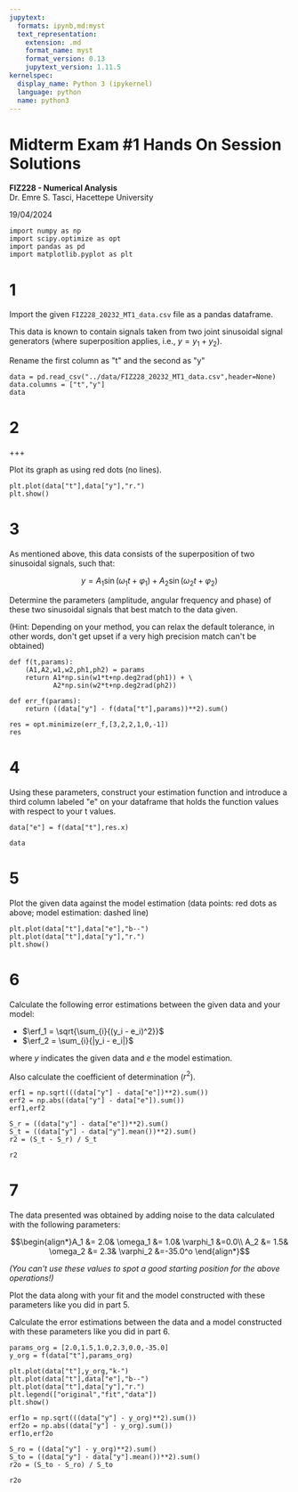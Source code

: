 ```yaml
---
jupytext:
  formats: ipynb,md:myst
  text_representation:
    extension: .md
    format_name: myst
    format_version: 0.13
    jupytext_version: 1.11.5
kernelspec:
  display_name: Python 3 (ipykernel)
  language: python
  name: python3
---
```


# Midterm Exam #1 Hands On Session Solutions
**FIZ228 - Numerical Analysis**  
Dr. Emre S. Tasci, Hacettepe University

19/04/2024

```{code-cell} ipython3
import numpy as np
import scipy.optimize as opt
import pandas as pd
import matplotlib.pyplot as plt
```

# 1 
Import the given `FIZ228_20232_MT1_data.csv` file as a pandas dataframe.

This data is known to contain signals taken from two joint sinusoidal signal generators (where superposition applies, i.e., $y = y_1 + y_2$). 

Rename the first column as "t" and the second as "y"

```{code-cell} ipython3
data = pd.read_csv("../data/FIZ228_20232_MT1_data.csv",header=None)
data.columns = ["t","y"]
data
```

# 2

+++

Plot its graph as using red dots (no lines).

```{code-cell} ipython3
plt.plot(data["t"],data["y"],"r.")
plt.show()
```

# 3

As mentioned above, this data consists of the superposition of two sinusoidal signals, such that:

$$y = A_1\sin(\omega_1 t + \varphi_1)+A_2\sin(\omega_2 t + \varphi_2)$$

Determine the parameters (amplitude, angular frequency and phase) of these two sinusoidal signals that best match to the data given.

(Hint: Depending on your method, you can relax the default tolerance, in other words, don't get upset if a very high precision match can't be obtained)

```{code-cell} ipython3
def f(t,params):
    (A1,A2,w1,w2,ph1,ph2) = params
    return A1*np.sin(w1*t+np.deg2rad(ph1)) + \
           A2*np.sin(w2*t+np.deg2rad(ph2))
```

```{code-cell} ipython3
def err_f(params):
    return ((data["y"] - f(data["t"],params))**2).sum()
```

```{code-cell} ipython3
res = opt.minimize(err_f,[3,2,2,1,0,-1])
res
```

# 4

Using these parameters, construct your estimation function and introduce a third column labeled "e" on your dataframe that holds the function values with respect to your t values.

```{code-cell} ipython3
data["e"] = f(data["t"],res.x)
```

```{code-cell} ipython3
data
```

# 5

Plot the given data against the model estimation (data points: red dots as above; model estimation: dashed line)

```{code-cell} ipython3
plt.plot(data["t"],data["e"],"b--")
plt.plot(data["t"],data["y"],"r.")
plt.show()
```

# 6

Calculate the following error estimations between the given data and your model:$\DeclareMathOperator\erf{erf}$

 * $\erf_1 = \sqrt{\sum_{i}{(y_i - e_i)^2}}$
 * $\erf_2 = \sum_{i}{|y_i - e_i|}$
 
 where $y$ indicates the given data and $e$ the model estimation.
 
 Also calculate the coefficient of determination ($r^2$).

```{code-cell} ipython3
erf1 = np.sqrt(((data["y"] - data["e"])**2).sum())
erf2 = np.abs((data["y"] - data["e"]).sum())
erf1,erf2
```

```{code-cell} ipython3
S_r = ((data["y"] - data["e"])**2).sum()
S_t = ((data["y"] - data["y"].mean())**2).sum()
r2 = (S_t - S_r) / S_t

r2
```

# 7

The data presented was obtained by adding noise to the data calculated with the following parameters:

$$\begin{align*}A_1 &= 2.0&
\omega_1 &= 1.0&
\varphi_1 &=0.0\\
A_2 &= 1.5&
\omega_2 &= 2.3&
\varphi_2 &=-35.0^o
\end{align*}$$

_(You can't use these values to spot a good starting position for the above operations!)_


Plot the data along with your fit and the model constructed with these parameters like you did in part 5.

Calculate the error estimations between the data and a model constructed with these parameters like you did in part 6.

```{code-cell} ipython3
params_org = [2.0,1.5,1.0,2.3,0.0,-35.0]
y_org = f(data["t"],params_org)
```

```{code-cell} ipython3
plt.plot(data["t"],y_org,"k-")
plt.plot(data["t"],data["e"],"b--")
plt.plot(data["t"],data["y"],"r.")
plt.legend(["original","fit","data"])
plt.show()
```

```{code-cell} ipython3
erf1o = np.sqrt(((data["y"] - y_org)**2).sum())
erf2o = np.abs((data["y"] - y_org).sum())
erf1o,erf2o
```

```{code-cell} ipython3
S_ro = ((data["y"] - y_org)**2).sum()
S_to = ((data["y"] - data["y"].mean())**2).sum()
r2o = (S_to - S_ro) / S_to

r2o
```
